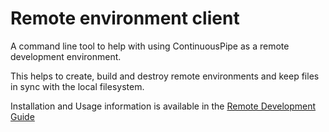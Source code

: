 # Remote environment client

A command line tool to help with using ContinuousPipe as a remote development environment.

This helps to create, build and destroy remote environments and keep files
in sync with the local filesystem.

Installation and Usage information is available in the [Remote Development Guide](http://docs.continuouspipe.io/guides/remote-development)
